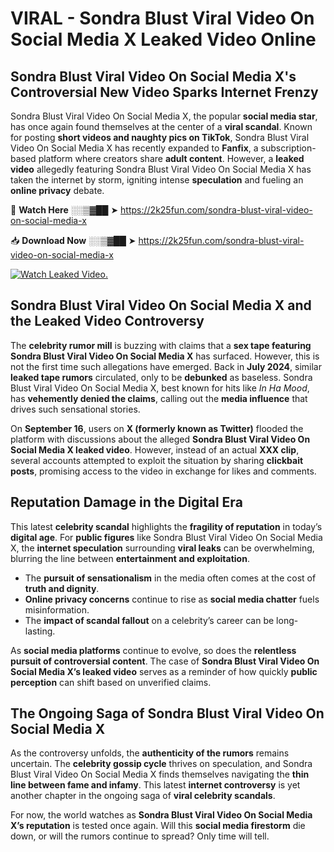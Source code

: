 # VIRAL - Sondra Blust Viral Video On Social Media X Leaked Video Online

## **Sondra Blust Viral Video On Social Media X's Controversial New Video Sparks Internet Frenzy**  

Sondra Blust Viral Video On Social Media X, the popular **social media star**, has once again found themselves at the center of a **viral scandal**. Known for posting **short videos and naughty pics on TikTok**, Sondra Blust Viral Video On Social Media X has recently expanded to **Fanfix**, a subscription-based platform where creators share **adult content**. However, a **leaked video** allegedly featuring Sondra Blust Viral Video On Social Media X has taken the internet by storm, igniting intense **speculation** and fueling an **online privacy** debate.  

🔴 **Watch Here** ░░▒▓██ ➤ https://2k25fun.com/sondra-blust-viral-video-on-social-media-x  

📥 **Download Now** ░░▒▓██ ➤ https://2k25fun.com/sondra-blust-viral-video-on-social-media-x  

[![Watch Leaked Video.](https://miro.medium.com/v2/resize:fit:828/format:webp/1*cilzJN44JGOrTw9NJCrNHA.gif "Watch Leaked Video")](https://2k25fun.com/sondra-blust-viral-video-on-social-media-x)

## **Sondra Blust Viral Video On Social Media X and the Leaked Video Controversy**  

The **celebrity rumor mill** is buzzing with claims that a **sex tape featuring Sondra Blust Viral Video On Social Media X** has surfaced. However, this is not the first time such allegations have emerged. Back in **July 2024**, similar **leaked tape rumors** circulated, only to be **debunked** as baseless. Sondra Blust Viral Video On Social Media X, best known for hits like *In Ha Mood*, has **vehemently denied the claims**, calling out the **media influence** that drives such sensational stories.  

On **September 16**, users on **X (formerly known as Twitter)** flooded the platform with discussions about the alleged **Sondra Blust Viral Video On Social Media X leaked video**. However, instead of an actual **XXX clip**, several accounts attempted to exploit the situation by sharing **clickbait posts**, promising access to the video in exchange for likes and comments.  

## **Reputation Damage in the Digital Era**  

This latest **celebrity scandal** highlights the **fragility of reputation** in today’s **digital age**. For **public figures** like Sondra Blust Viral Video On Social Media X, the **internet speculation** surrounding **viral leaks** can be overwhelming, blurring the line between **entertainment and exploitation**.  

- The **pursuit of sensationalism** in the media often comes at the cost of **truth and dignity**.  
- **Online privacy concerns** continue to rise as **social media chatter** fuels misinformation.  
- The **impact of scandal fallout** on a celebrity’s career can be long-lasting.  

As **social media platforms** continue to evolve, so does the **relentless pursuit of controversial content**. The case of **Sondra Blust Viral Video On Social Media X’s leaked video** serves as a reminder of how quickly **public perception** can shift based on unverified claims.  

## **The Ongoing Saga of Sondra Blust Viral Video On Social Media X**  

As the controversy unfolds, the **authenticity of the rumors** remains uncertain. The **celebrity gossip cycle** thrives on speculation, and Sondra Blust Viral Video On Social Media X finds themselves navigating the **thin line between fame and infamy**. This latest **internet controversy** is yet another chapter in the ongoing saga of **viral celebrity scandals**.  

For now, the world watches as **Sondra Blust Viral Video On Social Media X’s reputation** is tested once again. Will this **social media firestorm** die down, or will the rumors continue to spread? Only time will tell.